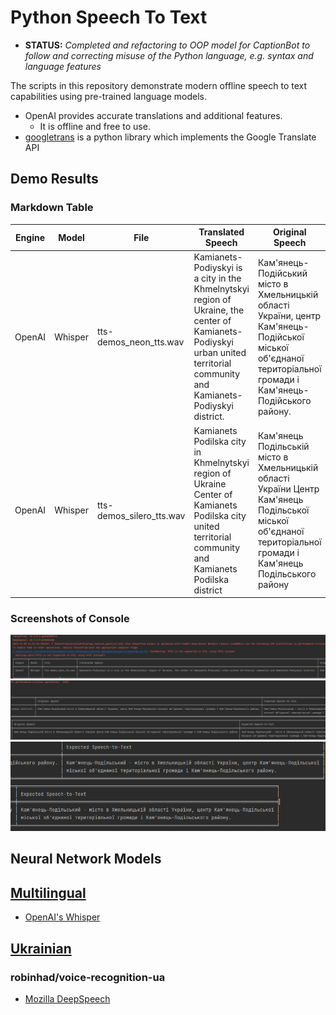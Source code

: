 # Python Speech To Text
* **STATUS:** *Completed and refactoring to OOP model for CaptionBot to follow and correcting misuse of the Python language, e.g. syntax and language features*

The scripts in this repository demonstrate modern offline speech to text capabilities using pre-trained language models.
* OpenAI provides accurate translations and additional features.
  * It is offline and free to use.
* [googletrans](https://pypi.org/project/googletrans/) is a python library which implements the Google Translate API

## Demo Results

### Markdown Table
| Engine | Model   | File                     | Translated Speech                                                                                                                                                             | Original Speech                                                                                                                                                  | Expected Speech                                                                                                                                                      |
|--------|---------|--------------------------|-------------------------------------------------------------------------------------------------------------------------------------------------------------------------------|------------------------------------------------------------------------------------------------------------------------------------------------------------------|----------------------------------------------------------------------------------------------------------------------------------------------------------------------|
| OpenAI | Whisper | tts-demos_neon_tts.wav   | Kamianets-Podiyskyi is a city in the Khmelnytskyi region of Ukraine, the center of Kamianets-Podiyskyi urban united territorial community and Kamianets-Podiyskyi district.   | Кам'янець-Подійський місто в Хмельницькій області України, центр Кам'янець-Подійської міської об'єднаної територіальної громади і Кам'янець-Подійського району.  | Кам'янець-Подільський - місто в Хмельницькій області України, центр Кам'янець-Подільської міської об'єднаної територіальної громади і Кам'янець-Подільського району. | 
| OpenAI | Whisper | tts-demos_silero_tts.wav | Kamianets Podilska city in Khmelnytskyi region of Ukraine Center of Kamianets Podilska city united territorial community and Kamianets Podilska district                      | Кам'янець Подільській місто в Хмельницькій області України Центр Кам'янець Подільської міської об'єднаної територіальної громади і Кам'янець Подільського району | Кам'янець-Подільський - місто в Хмельницькій області України, центр Кам'янець-Подільської міської об'єднаної територіальної громади і Кам'янець-Подільського району. |

### Screenshots of Console
![tabuleted results](./Images/tabulated_results_one.png)
![tabuleted results](./Images/tabulated_results_two.png)
![tabuleted results](./Images/tabulated_results_three.png)

## Neural Network Models
## [Multilingual](./Neural%20Network%20Models/README.md#Multilingual)
* [OpenAI's Whisper](https://openai.com/blog/whisper/)
## [Ukrainian](./Neural%20Network%20Models/README.md#Ukrainian)
### robinhad/voice-recognition-ua
* [Mozilla DeepSpeech](https://openai.com/blog/whisper/)